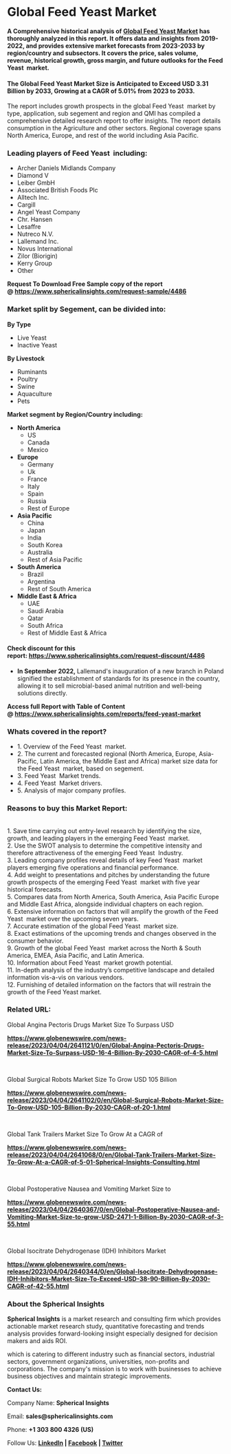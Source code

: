 <h1 class="news-post-title">Global Feed Yeast Market</h1>
<p><strong>A Comprehensive historical analysis of&nbsp;<a href="https://www.sphericalinsights.com/reports/feed-yeast-market" target="_blank" rel="noopener">Global Feed Yeast Market</a>&nbsp;has thoroughly analyzed in this report. It offers data and insights from 2019-2022, and provides extensive market forecasts from 2023-2033 by region/country and subsectors. It covers the price, sales volume, revenue, historical growth, gross margin, and future outlooks for the Feed Yeast&nbsp; market.</strong></p>
<h4><strong>The Global Feed Yeast Market Size is Anticipated to Exceed USD 3.31 Billion by 2033, Growing at a CAGR of 5.01% from 2023 to 2033.</strong></h4>
<p>The report includes growth prospects in the global Feed Yeast&nbsp; market by type, application, sub segement and region and QMI has compiled a comprehensive detailed research report to offer insights. The report details consumption in the Agriculture and other sectors. Regional coverage spans North America, Europe, and rest of the world including Asia Pacific.</p>
<h3><strong>Leading players of Feed Yeast&nbsp; including:</strong></h3>
<ul>
<li>Archer Daniels Midlands Company</li>
<li>Diamond V</li>
<li>Leiber GmbH</li>
<li>Associated British Foods Plc</li>
<li>Alltech Inc.</li>
<li>Cargill</li>
<li>Angel Yeast Company</li>
<li>Chr. Hansen</li>
<li>Lesaffre</li>
<li>Nutreco N.V.</li>
<li>Lallemand Inc.</li>
<li>Novus International</li>
<li>Zilor (Biorigin)</li>
<li>Kerry Group</li>
<li>Other</li>
</ul>
<p><strong>Request To Download Free Sample copy of the report @&nbsp;<a href="https://www.sphericalinsights.com/request-sample/4486">https://www.sphericalinsights.com/request-sample/4486</a></strong></p>
<h3><strong>Market split by Segement, can be divided into:</strong></h3>
<p><strong>By Type</strong></p>
<ul>
<li>Live Yeast</li>
<li>Inactive Yeast</li>
</ul>
<p><strong>By Livestock</strong></p>
<ul>
<li>Ruminants</li>
<li>Poultry</li>
<li>Swine</li>
<li>Aquaculture</li>
<li>Pets</li>
</ul>
<p><strong>Market segment by Region/Country including:</strong></p>
<ul>
<li><strong>North America</strong>
<ul>
<li>US</li>
<li>Canada</li>
<li>Mexico</li>
</ul>
</li>
<li><strong>Europe</strong>
<ul>
<li>Germany</li>
<li>Uk</li>
<li>France</li>
<li>Italy</li>
<li>Spain</li>
<li>Russia</li>
<li>Rest of Europe</li>
</ul>
</li>
<li><strong>Asia Pacific</strong>
<ul>
<li>China</li>
<li>Japan</li>
<li>India</li>
<li>South Korea</li>
<li>Australia</li>
<li>Rest of Asia Pacific</li>
</ul>
</li>
<li><strong>South America</strong>
<ul>
<li>Brazil</li>
<li>Argentina</li>
<li>Rest of South America</li>
</ul>
</li>
<li><strong>Middle East &amp; Africa</strong>
<ul>
<li>UAE</li>
<li>Saudi Arabia</li>
<li>Qatar</li>
<li>South Africa</li>
<li>Rest of Middle East &amp; Africa</li>
</ul>
</li>
</ul>
<h4>Check discount for this report:&nbsp;<a href="https://www.sphericalinsights.com/request-discount/4486">https://www.sphericalinsights.com/request-discount/4486</a></h4>
<ul>
<li><strong>In September 2022,&nbsp;</strong>Lallemand's inauguration of a new branch in Poland signified the establishment of standards for its presence in the country, allowing it to sell microbial-based animal nutrition and well-being solutions directly.</li>
</ul>
<p><strong>Access full Report with Table of Content @&nbsp;<a href="https://www.sphericalinsights.com/reports/feed-yeast-market">https://www.sphericalinsights.com/reports/feed-yeast-market</a>&nbsp;</strong></p>
<h3><strong>Whats covered in the report?</strong></h3>
<ul>
<li>1. Overview of the Feed Yeast&nbsp; market.</li>
<li>2. The current and forecasted regional (North America, Europe, Asia-Pacific, Latin America, the Middle East and Africa) market size data for the Feed Yeast&nbsp; market, based on segement.</li>
<li>3. Feed Yeast&nbsp; Market trends.</li>
<li>4. Feed Yeast&nbsp; Market drivers.</li>
<li>5. Analysis of major company profiles.</li>
</ul>
<h3><strong>Reasons to buy this Market Report:</strong></h3>
<p><br />1. Save time carrying out entry-level research by identifying the size, growth, and leading players in the emerging Feed Yeast&nbsp; market.<br />2. Use the SWOT analysis to determine the competitive intensity and therefore attractiveness of the emerging Feed Yeast&nbsp; Industry.<br />3. Leading company profiles reveal details of key Feed Yeast&nbsp; market players emerging five operations and financial performance.<br />4. Add weight to presentations and pitches by understanding the future growth prospects of the emerging Feed Yeast&nbsp; market with five year historical forecasts.<br />5. Compares data from North America, South America, Asia Pacific Europe and Middle East Africa, alongside individual chapters on each region.<br />6. Extensive information on factors that will amplify the growth of the Feed Yeast&nbsp; market over the upcoming seven years.<br />7. Accurate estimation of the global Feed Yeast&nbsp; market size.<br />8. Exact estimations of the upcoming trends and changes observed in the consumer behavior.<br />9. Growth of the global Feed Yeast&nbsp; market across the North &amp; South America, EMEA, Asia Pacific, and Latin America.<br />10. Information about Feed Yeast&nbsp; market growth potential.<br />11. In-depth analysis of the industry&rsquo;s competitive landscape and detailed information vis-a-vis on various vendors.<br />12. Furnishing of detailed information on the factors that will restrain the growth of the Feed Yeast market.</p>
<h3><strong>Related URL:</strong></h3>
<p>Global Angina Pectoris Drugs Market Size To Surpass USD</p>
<p><strong><a href="https://www.globenewswire.com/news-release/2023/04/04/2641121/0/en/Global-Angina-Pectoris-Drugs-Market-Size-To-Surpass-USD-16-4-Billion-By-2030-CAGR-of-4-5.html">https://www.globenewswire.com/news-release/2023/04/04/2641121/0/en/Global-Angina-Pectoris-Drugs-Market-Size-To-Surpass-USD-16-4-Billion-By-2030-CAGR-of-4-5.html</a>&nbsp;</strong></p>
<p>&nbsp;</p>
<p>Global Surgical Robots Market Size To Grow USD 105 Billion</p>
<p><strong><a href="https://www.globenewswire.com/news-release/2023/04/04/2641102/0/en/Global-Surgical-Robots-Market-Size-To-Grow-USD-105-Billion-By-2030-CAGR-of-20-1.html">https://www.globenewswire.com/news-release/2023/04/04/2641102/0/en/Global-Surgical-Robots-Market-Size-To-Grow-USD-105-Billion-By-2030-CAGR-of-20-1.html</a>&nbsp;</strong></p>
<p>&nbsp;</p>
<p>Global Tank Trailers Market Size To Grow At a CAGR of</p>
<p><strong><a href="https://www.globenewswire.com/news-release/2023/04/04/2641068/0/en/Global-Tank-Trailers-Market-Size-To-Grow-At-a-CAGR-of-5-01-Spherical-Insights-Consulting.html">https://www.globenewswire.com/news-release/2023/04/04/2641068/0/en/Global-Tank-Trailers-Market-Size-To-Grow-At-a-CAGR-of-5-01-Spherical-Insights-Consulting.html</a>&nbsp;</strong></p>
<p>&nbsp;</p>
<p>Global Postoperative Nausea and Vomiting Market Size to</p>
<p><strong><a href="https://www.globenewswire.com/news-release/2023/04/04/2640367/0/en/Global-Postoperative-Nausea-and-Vomiting-Market-Size-to-grow-USD-2471-1-Billion-By-2030-CAGR-of-3-55.html">https://www.globenewswire.com/news-release/2023/04/04/2640367/0/en/Global-Postoperative-Nausea-and-Vomiting-Market-Size-to-grow-USD-2471-1-Billion-By-2030-CAGR-of-3-55.html</a>&nbsp;</strong></p>
<p>&nbsp;</p>
<p>Global Isocitrate Dehydrogenase (IDH) Inhibitors Market</p>
<p><strong><a href="https://www.globenewswire.com/news-release/2023/04/04/2640344/0/en/Global-Isocitrate-Dehydrogenase-IDH-Inhibitors-Market-Size-To-Exceed-USD-38-90-Billion-By-2030-CAGR-of-42-55.html">https://www.globenewswire.com/news-release/2023/04/04/2640344/0/en/Global-Isocitrate-Dehydrogenase-IDH-Inhibitors-Market-Size-To-Exceed-USD-38-90-Billion-By-2030-CAGR-of-42-55.html</a>&nbsp;</strong></p>
<h3><strong>About the Spherical Insights</strong></h3>
<p><strong>Spherical Insights</strong>&nbsp;is a market research and consulting firm which provides actionable market research study, quantitative forecasting and trends analysis provides forward-looking insight especially designed for decision makers and aids ROI.</p>
<p>which is catering to different industry such as financial sectors, industrial sectors, government organizations, universities, non-profits and corporations. The company's mission is to work with businesses to achieve business objectives and maintain strategic improvements.</p>
<p><strong>Contact Us:</strong></p>
<p>Company Name:&nbsp;<strong>Spherical Insights</strong></p>
<p>Email:&nbsp;<strong>sales@sphericalinsights.com</strong></p>
<p>Phone:&nbsp;<strong>+1 303 800 4326 (US)</strong></p>
<p>Follow Us:&nbsp;<strong><a href="https://www.linkedin.com/company/spherical-insight/"><u>LinkedIn</u></a>&nbsp;|&nbsp;<a href="https://www.facebook.com/sphericalinsights22"><u>Facebook</u></a>&nbsp;|&nbsp;<a href="https://twitter.com/SInsights_US"><u>Twitter</u></a></strong></p>
